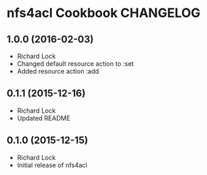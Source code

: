 nfs4acl Cookbook CHANGELOG
==========================

1.0.0 (2016-02-03)
------------------
- Richard Lock
- Changed default resource action to :set
- Added resource action :add

0.1.1 (2015-12-16)
------------------
- Richard Lock
- Updated README

0.1.0 (2015-12-15)
------------------
- Richard Lock
- Initial release of nfs4acl
